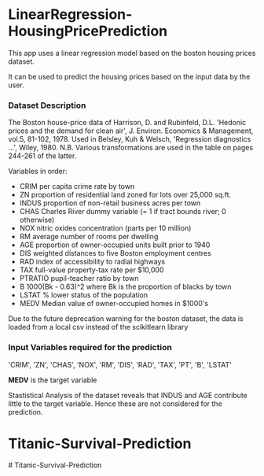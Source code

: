 # LinearRegression-HousingPricePrediction

This app uses a linear regression model based on the boston housing prices dataset.

It can be used to predict the housing prices based on the input data by the user.

### Dataset Description

The Boston house-price data of Harrison, D. and Rubinfeld, D.L. 'Hedonic prices and the demand for clean air', J. Environ. Economics & Management, vol.5, 81-102, 1978. Used in Belsley, Kuh & Welsch, 'Regression diagnostics ...', Wiley, 1980. N.B. Various transformations are used in the table on pages 244-261 of the latter.

 Variables in order:
 - CRIM     per capita crime rate by town
 - ZN       proportion of residential land zoned for lots over 25,000 sq.ft.
 - INDUS    proportion of non-retail business acres per town
 - CHAS     Charles River dummy variable (= 1 if tract bounds river; 0 otherwise)
 - NOX      nitric oxides concentration (parts per 10 million)
 - RM       average number of rooms per dwelling
 - AGE      proportion of owner-occupied units built prior to 1940
 - DIS      weighted distances to five Boston employment centres
 - RAD      index of accessibility to radial highways
 - TAX      full-value property-tax rate per $10,000
 - PTRATIO  pupil-teacher ratio by town
 - B        1000(Bk - 0.63)^2 where Bk is the proportion of blacks by town
 - LSTAT    % lower status of the population
 - MEDV     Median value of owner-occupied homes in $1000's

Due to the future deprecation warning for the boston dataset, the data is loaded from a local csv instead of the scikitlearn library

### Input Variables required for the prediction
'CRIM', 'ZN', 'CHAS', 'NOX', 'RM', 'DIS', 'RAD', 'TAX', 'PT', 'B', 'LSTAT'

**MEDV** is the target variable

Stastistical Analysis of the dataset reveals that INDUS and AGE contribute little to the target variable.
Hence these are not considered for the prediction.
# Titanic-Survival-Prediction
#   T i t a n i c - S u r v i v a l - P r e d i c t i o n  
 